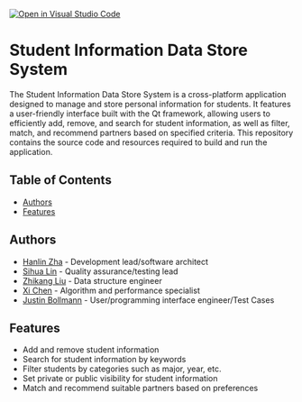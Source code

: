 [![Open in Visual Studio Code](https://classroom.github.com/assets/open-in-vscode-718a45dd9cf7e7f842a935f5ebbe5719a5e09af4491e668f4dbf3b35d5cca122.svg)](https://classroom.github.com/online_ide?assignment_repo_id=10815271&assignment_repo_type=AssignmentRepo)
# Student Information Data Store System

The Student Information Data Store System is a cross-platform application designed to manage and store personal information for students. It features a user-friendly interface built with the Qt framework, allowing users to efficiently add, remove, and search for student information, as well as filter, match, and recommend partners based on specified criteria. This repository contains the source code and resources required to build and run the application.

## Table of Contents
- [Authors](#authors)
- [Features](#features)

## Authors

- [Hanlin Zha](https://github.com/AozakiKoriko) - Development lead/software architect
- [Sihua Lin]() - Quality assurance/testing lead
- [Zhikang Liu]() - Data structure engineer
- [Xi Chen]() - Algorithm and performance specialist
- [Justin Bollmann]() - User/programming interface engineer/Test Cases

## Features
- Add and remove student information
- Search for student information by keywords
- Filter students by categories such as major, year, etc.
- Set private or public visibility for student information
- Match and recommend suitable partners based on preferences
